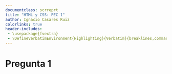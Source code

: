 ```yaml
---
documentclass: scrreprt
title: "HTML y CSS: PEC 1"
author: Ignacio Casares Ruiz
colorlinks: true
header-includes:
 - \usepackage{fvextra}
 - \DefineVerbatimEnvironment{Highlighting}{Verbatim}{breaklines,commandchars=\\\{\}}
---
```


# Pregunta 1